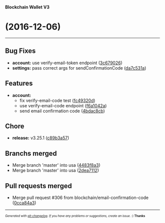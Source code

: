 __Blockchain Wallet V3__

#   (2016-12-06)



---

## Bug Fixes

- **account:** use verify-email-token endpoint
  ([3c679026](https://github.com/blockchain/My-Wallet-V3/commit/3c679026558222989eb4c1d6edc339c7784a1c8e))
- **settings:** pass correct args for sendConfirmationCode
  ([da7c531a](https://github.com/blockchain/My-Wallet-V3/commit/da7c531a180f4ebc74477c799ee1f704bbae5724))


## Features

- **account:**
  - fix verify-email-code test
  ([fc49320d](https://github.com/blockchain/My-Wallet-V3/commit/fc49320dc74fcbf68c7903b8114b8789aa07f5a5))
  - use verify-email-code endpoint
  ([f6a1042a](https://github.com/blockchain/My-Wallet-V3/commit/f6a1042a8dd96d3dd0246f48d8075f4353ce7ffa))
  - send email confirmation code
  ([4bdac8cb](https://github.com/blockchain/My-Wallet-V3/commit/4bdac8cb66ff52168d0ae5bbc2f329511b23fa9f))


## Chore

- **release:** v3.25.1
  ([c89b3a57](https://github.com/blockchain/My-Wallet-V3/commit/c89b3a57898b8662e52198aa6d08238dc9f4c729))


## Branchs merged

- Merge branch 'master' into usa
  ([4483f8a3](https://github.com/blockchain/My-Wallet-V3/commit/4483f8a318241bf868407f7e4cd5405620c6c631))
- Merge branch 'master' into usa
  ([2dea7112](https://github.com/blockchain/My-Wallet-V3/commit/2dea7112d201e57c617a4c9f631a1f0ed6d99dd7))


## Pull requests merged

- Merge pull request #306 from blockchain/email-confirmation-code
  ([0cca84a3](https://github.com/blockchain/My-Wallet-V3/commit/0cca84a3090165fa9a62a20d7373ab9fe3aafd1f))



---
<sub><sup>*Generated with [git-changelog](https://github.com/rafinskipg/git-changelog). If you have any problems or suggestions, create an issue.* :) **Thanks** </sub></sup>
